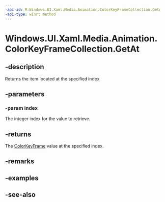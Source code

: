 ```yaml
---
-api-id: M:Windows.UI.Xaml.Media.Animation.ColorKeyFrameCollection.GetAt(System.UInt32)
-api-type: winrt method
---
```


<!-- Method syntax
public Windows.UI.Xaml.Media.Animation.ColorKeyFrame GetAt(System.UInt32 index)
-->

# Windows.UI.Xaml.Media.Animation.ColorKeyFrameCollection.GetAt

## -description
Returns the item located at the specified index.



## -parameters
### -param index
The integer index for the value to retrieve.

## -returns
The [ColorKeyFrame](colorkeyframe.md) value at the specified index.

## -remarks

## -examples

## -see-also
